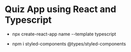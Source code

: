 # Quiz App using React and Typescript

- npx create-react-app name --template typescript

- npm i styled-components @types/styled-components